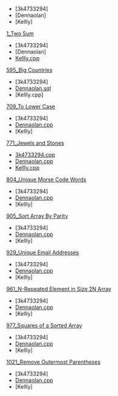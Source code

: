 - [3k4733294]
- [Dennaolan]
- [Kellly]

[1_Two Sum](https://leetcode.com/problems/two-sum/)
- [3k4733294]
- [Dennaolan]
- [Kellly.cpp](https://github.com/housemeow/Leetcode/blob/master/1_Two%20Sum/Kellly.cpp)

[595_Big Countries](https://leetcode.com/problems/big-countries/)
- [3k4733294]
- [Dennaolan.sql](https://github.com/housemeow/Leetcode/blob/master/595_Big%20Countries/Dennaolan.sql)
- [Kellly.cpp]

[709_To Lower Case](https://leetcode.com/problems/to-lower-case/)
- [3k4733294]
- [Dennaolan.cpp](https://github.com/housemeow/Leetcode/blob/master/709_To%20Lower%20Case/Dennaolan.cpp)
- [Kellly]

[771_Jewels and Stones](https://leetcode.com/problems/jewels-and-stones/)
- [3k4733294.cpp](https://github.com/housemeow/Leetcode/blob/master/771_Jewels%20and%20Stones/3k4733294.cpp)
- [Dennaolan.cpp](https://github.com/housemeow/Leetcode/blob/master/771_Jewels%20and%20Stones/Dennaolan.cpp)
- [Kellly.cpp](https://github.com/housemeow/Leetcode/blob/master/771_Jewels%20and%20Stones/Kellly.cpp)

[804_Unique Morse Code Words](https://leetcode.com/problems/unique-morse-code-words/)
- [3k4733294]
- [Dennaolan.cpp](https://github.com/housemeow/Leetcode/blob/master/804_Unique%20Morse%20Code%20Words/Dennaolan.cpp)
- [Kellly]

[905_Sort Array By Parity](https://leetcode.com/problems/sort-array-by-parity/)
- [3k4733294]
- [Dennaolan.cpp](https://github.com/housemeow/Leetcode/blob/master/905_Sort%20Array%20By%20Parity/Dennaolan.cpp)
- [Kellly]

[929_Unique Email Addresses](https://leetcode.com/problems/unique-email-addresses/)
- [3k4733294]
- [Dennaolan.cpp](https://github.com/housemeow/Leetcode/blob/master/929_Unique%20Email%20Addresses/Dennaolan.cpp)
- [Kellly]

[961_N-Repeated Element in Size 2N Array](https://leetcode.com/problems/n-repeated-element-in-size-2n-array/)
- [3k4733294]
- [Dennaolan.cpp](https://github.com/housemeow/Leetcode/blob/master/961_N-Repeated%20Element%20in%20Size%202N%20Array/Dennaolan.cpp)
- [Kellly]

[977_Squares of a Sorted Array](https://leetcode.com/problems/squares-of-a-sorted-array/)
- [3k4733294]
- [Dennaolan.cpp](https://github.com/housemeow/Leetcode/blob/master/977_Squares%20of%20a%20Sorted%20Array/Dennaolan.cpp)
- [Kellly]

[1021_Remove Outermost Parentheses](https://leetcode.com/problems/remove-outermost-parentheses/)
- [3k4733294]
- [Dennaolan.cpp](https://github.com/housemeow/Leetcode/blob/master/1021_Remove%20Outermost%20Parentheses/Dennaolan.cpp)
- [Kellly]
